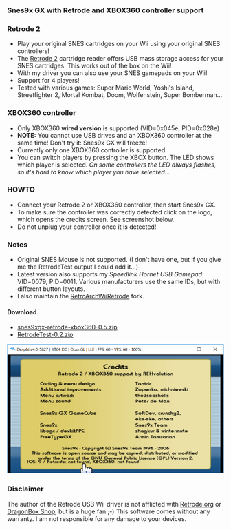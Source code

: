 ### Snes9x GX with Retrode and XBOX360 controller support


### Retrode 2 ###
* Play your original SNES cartridges on your Wii using your original SNES controllers!
* The [Retrode 2](http://www.retrode.org) cartridge reader offers USB mass storage access for your SNES cartridges. This works out of the box on the Wii!
* With my driver you can also use your SNES gamepads on your Wii!
* Support for 4 players!
* Tested with various games: Super Mario World, Yoshi's Island, Streetfighter 2, Mortal Kombat, Doom, Wolfenstein, Super Bomberman...

### XBOX360 controller ### 
* Only XBOX360 **wired version** is supported (VID=0x045e, PID=0x028e)
* **NOTE:** You cannot use USB drives and an XBOX360 controller at the same time! Don't try it: Snes9x GX will freeze!
* Currently only one XBOX360 controller is supported.
* You can switch players by pressing the XBOX button. The LED shows which player is selected. _On some controllers the LED always flashes, so it's hard to know which player you have selected..._

### HOWTO ###
* Connect your Retrode 2 or XBOX360 controller, then start Snes9x GX.
* To make sure the controller was correctly detected click on the logo, which opens the credits screen. See screenshot below.
* Do not unplug your controller once it is detected!

### Notes
* Original SNES Mouse is not supported. (I don't have one, but if you give me the RetrodeTest output I could add it...)
* Latest version also supports my _Speedlink Hornet USB Gamepad_: VID=0079, PID=0011. Various manufacturers use the same IDs, but with different button layouts. 
* I also maintain the [RetroArchWiiRetrode](https://github.com/revvv/RetroArchWiiRetrode/) fork.

#### Download
* [snes9xgx-retrode-xbox360-0.5.zip](https://github.com/revvv/snes9xgx-retrode/releases/download/0.5/snes9xgx-retrode-xbox360-0.5.zip)
* [RetrodeTest-0.2.zip](https://github.com/revvv/snes9xgx-retrode/releases/download/0.5/RetrodeTest-0.2.zip) 

![Screenshot](snes9xgx-screenshot.png "Snes9x GX Credits screen")

### Disclaimer
The author of the Retrode USB Wii driver is not afflicted with [Retrode.org](http://www.retrode.org) or [DragonBox Shop](https://www.dragonbox.de/en/accessories/cartridge-dumper/retrode-2-cartridge-dumper), but is a huge fan ;-)
This software comes without any warranty. I am not responsible for any damage to your devices.
